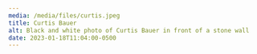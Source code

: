 ```yaml
---
media: /media/files/curtis.jpeg
title: Curtis Bauer
alt: Black and white photo of Curtis Bauer in front of a stone wall
date: 2023-01-18T11:04:00-0500
---
```

